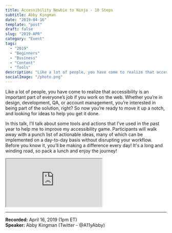 ```yaml
---
title: Accessibility Newbie to Ninja - 10 Steps
subtitle: Abby Kingman
date: "2019-04-16"
template: "post"
draft: false
slug: "2019-APR"
category: "Event"
tags:
  - "2019"
  - "Beginners"
  - "Business"
  - "Content"
  - "Tools"
description: "Like a lot of people, you have come to realize that accessibility is an important part of everyone’s job if you work on the web. Whether you’re in design, development, QA, or account management, you’re interested in being part of the solution, right? So now you’re ready to move it up a notch, and looking for ideas to help you get it done."
socialImage: "/photo.png"
---
```

Like a lot of people, you have come to realize that accessibility is an important part of everyone’s job if you work on the web. Whether you’re in design, development, QA, or account management, you’re interested in being part of the solution, right? So now you’re ready to move it up a notch, and looking for ideas to help you get it done.

In this talk, I’ll talk about some tools and actions that I’ve used in the past year to help me to improve my accessibility game. Participants will walk away with a punch list of actionable ideas, many of which can be implemented on a day-to-day basis without disrupting your workflow. Before you know it, you’ll be making a difference every day! It's a long and winding road, so pack a lunch and enjoy the journey!

<iframe title="Accessibility Newbie to Ninja - 10 Steps - Abby Kingman" src="https://www.youtube.com/embed/fYfLz0CQAQk" allow="accelerometer; autoplay; encrypted-media; gyroscope; picture-in-picture" allowfullscreen></iframe>

-----
<b>Recorded:</b> April 16, 2019 (1pm ET)<br>
<b>Speaker:</b> Abby Kingman (Twitter - @A11yAbby)